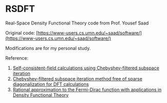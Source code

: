 # RSDFT
Real-Space Density Functional Theory code from Prof. Yousef Saad

Original code: [https://www-users.cs.umn.edu/~saad/software/](https://www-users.cs.umn.edu/~saad/software/)



Modifications are for my personal study. 



Reference:

1. [Self-consistent-field calculations using Chebyshev-filtered subspace iteration](https://dl.acm.org/citation.cfm?id=1238666)
2. [Chebyshev-filtered subspace iteration method free of sparse diagonalization for DFT calculations](http://faculty.smu.edu/yzhou/publications/SCF_diagonalization_free_JCP2014.pdf)
3. [Rational approximation to the Fermi-Dirac function with applications in Density Functional Theory](https://www-users.cs.umn.edu/~saad/PDF/umsi-2008-279.pdf)